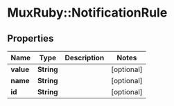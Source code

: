 # MuxRuby::NotificationRule

## Properties
Name | Type | Description | Notes
------------ | ------------- | ------------- | -------------
**value** | **String** |  | [optional] 
**name** | **String** |  | [optional] 
**id** | **String** |  | [optional] 


